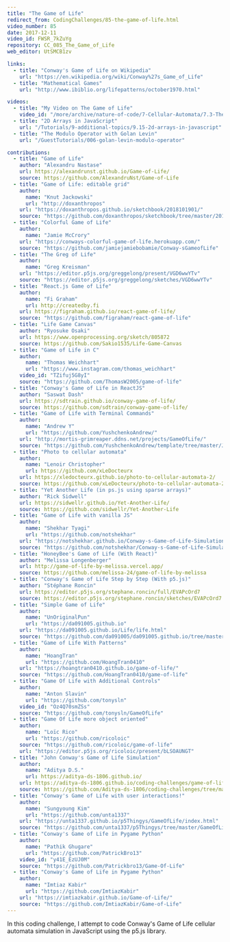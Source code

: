 ```yaml
---
title: "The Game of Life"
redirect_from: CodingChallenges/85-the-game-of-life.html
video_number: 85
date: 2017-12-11
video_id: FWSR_7kZuYg
repository: CC_085_The_Game_of_Life
web_editor: UtSMCB1zv

links:
  - title: "Conway's Game of Life on Wikipedia"
    url: "https://en.wikipedia.org/wiki/Conway%27s_Game_of_Life"
  - title: "Mathematical Games"
    url: "http://www.ibiblio.org/lifepatterns/october1970.html"

videos:
  - title: "My Video on The Game of Life"
    video_id: "/more/archive/nature-of-code/7-Cellular-Automata/7.3-The-Game-of-Life"
  - title: "2D Arrays in JavaScript"
    url: "/Tutorials/9-additional-topics/9.15-2d-arrays-in-javascript"
  - title: "The Modulo Operator with Golan Levin"
    url: "/GuestTutorials/006-golan-levin-modulo-operator"

contributions:
  - title: "Game of Life"
    author: "Alexandru Nastase"
    url: https://alexandrunst.github.io/Game-of-Life/
    source: https://github.com/AlexandruNst/Game-of-Life
  - title: "Game of Life: editable grid"
    author:
      name: "Knut Jackowski"
      url: "http://doxanthropos"
    url: "https://doxanthropos.github.io/sketchbook/2018101901/"
    source: "https://github.com/doxanthropos/sketchbook/tree/master/2018101901"
  - title: "Colorful Game of Life"
    author:
      name: "Jamie McCrory"
    url: "https://conways-colorful-game-of-life.herokuapp.com/"
    source: "https://github.com/jamiejamiebobamie/Conway-sGameofLife"
  - title: "The Greg of Life"
    author:
      name: "Greg Kreisman"
    url: "https://editor.p5js.org/greggelong/present/VGD6wwYTv"
    source: "https://editor.p5js.org/greggelong/sketches/VGD6wwYTv"
  - title: "React.js Game of Life"
    author:
      name: "Fi Graham"
      url: http://createdby.fi
    url: https://figraham.github.io/react-game-of-life/
    source: "https://github.com/figraham/react-game-of-life"
  - title: "Life Game Canvas"
    author: "Ryosuke Osaki"
    url: https://www.openprocessing.org/sketch/805872
    source: https://github.com/Sakio1535/Life-Game-Canvas
  - title: "Game of Life in C"
    author:
      name: "Thomas Weichhart"
      url: "https://www.instagram.com/thomas_weichhart"
    video_id: "TZifuj5G8yI"
    source: "https://github.com/ThomasW2005/game-of-life"
  - title: "Conway's Game of Life in ReactJS"
    author: "Saswat Dash"
    url: https://sdtrain.github.io/conway-game-of-life/
    source: https://github.com/sdtrain/conway-game-of-life/
  - title: "Game of Life with Terminal Commands"
    author:
      name: "Andrew Y"
      url: "https://github.com/YushchenkoAndrew/"
    url: "http://mortis-grimreaper.ddns.net/projects/GameOfLife/"
    source: "https://github.com/YushchenkoAndrew/template/tree/master/JS/GameOfLife"
  - title: "Photo to cellular automata"
    author:
      name: "Lenoir Christopher"
      url: https://github.com/xLeDocteurx
    url: https://xledocteurx.github.io/photo-to-cellular-automata-2/
    source: https://github.com/xLeDocteurx/photo-to-cellular-automata-2
  - title: "Yet Another Life (in ps.js using sparse arrays)"
    author: "Rick Sidwell"
    url: https://sidwellr.github.io/Yet-Another-Life/
    source: https://github.com/sidwellr/Yet-Another-Life
  - title: "Game of Life with vanilla JS"
    author:
      name: "Shekhar Tyagi"
      url: "https://github.com/notshekhar"
    url: "https://notshekhar.github.io/Conway-s-Game-of-Life-Simulation"
    source: "https://github.com/notshekhar/Conway-s-Game-of-Life-Simulation"
  - title: "HoneyBee's Game of Life (With React)"
    author: "Melissa Longenberger"
    url: http://game-of-life-by-melissa.vercel.app/
    source: https://github.com/melissa-24/game-of-life-by-melissa
  - title: "Conway's Game of Life Step by Step (With p5.js)"
    author: "Stéphane Roncin"
    url: https://editor.p5js.org/stephane.roncin/full/EVAPcOrd7
    source: https://editor.p5js.org/stephane.roncin/sketches/EVAPcOrd7
  - title: "Simple Game of Life"
    author:
      name: "UnOriginalPun"
      url: "https://da091005.github.io"
    url: "https://da091005.github.io/Life/life.html"
    source: "https://github.com/da091005/da091005.github.io/tree/master/Life"
  - title: "Game of Life With Patterns"
    author:
      name: "HoangTran"
      url: "https://github.com/HoangTran0410"
    url: "https://hoangtran0410.github.io/game-of-life/"
    source: "https://github.com/HoangTran0410/game-of-life"
  - title: "Game Of Life with Additional Controls"
    author:
      name: "Anton Slavin"
      url: "https://github.com/tonysln"
    video_id: "Oz4Q70smZSs"
    source: "https://github.com/tonysln/GameOfLife"
  - title: "Game Of Life more object oriented"
    author:
      name: "Loïc Rico"
      url: "https://github.com/ricoloic"
    source: "https://github.com/ricoloic/game-of-life"
    url: "https://editor.p5js.org/ricoloic/present/bLSOAUNGT"
  - title: "John Conway's Game of Life Simulation"
    author:
      name: "Aditya D.S."
      url: https://aditya-ds-1806.github.io/
    url: https://aditya-ds-1806.github.io/coding-challenges/game-of-life/
    source: https://github.com/Aditya-ds-1806/coding-challenges/tree/main/game-of-life
  - title: "Conway's Game of Life with user interactions!"
    author:
      name: "Sungyoung Kim"
      url: "https://github.com/unta1337"
    url: "https://unta1337.github.io/p5Thingys/GameOfLife/index.html"
    source: "https://github.com/unta1337/p5Thingys/tree/master/GameOfLife"
  - title: "Conway's Game of Life in Pygame Python"
    author:
      name: "Pathik Ghugare"
      url: "https://github.com/PatrickBro13"
    video_id: "y41E_EzUJ0M"
    source: "https://github.com/Patrickbro13/Game-Of-Life"
  - title: "Conway's Game of Life in Pygame Python"
    author:
      name: "Imtiaz Kabir"
      url: "https://github.com/ImtiazKabir"
    url: "https://imtiazkabir.github.io/Game-of-Life/"
    source: "https://github.com/ImtiazKabir/Game-of-Life"
---
```

In this coding challenge, I attempt to code Conway's Game of Life cellular automata simulation in JavaScript using the p5.js library.
